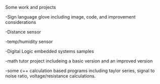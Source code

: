 Some work and projects

-Sign language glove including image, code, and improvement considerations

-Distance sensor

-temp/humidity sensor

-Digital Logic embedded systems samples

-math tutor project includeing a basic version and an improved version

-some c++ calculation based programs including taylor series, signal to noise ratio, voltage/resistance calculations.
